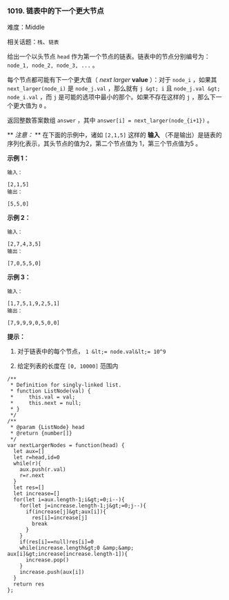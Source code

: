 ### 1019. 链表中的下一个更大节点

难度：Middle

相关话题：`栈`、`链表`

给出一个以头节点 `head` 作为第一个节点的链表。链表中的节点分别编号为： `node_1, node_2, node_3, ...`  。



每个节点都可能有下一个更大值（ *next larger*   **value** ）：对于 `node_i` ，如果其 `next_larger(node_i)` 是 `node_j.val` ，那么就有 `j &gt; i` 且 `node_j.val &gt; node_i.val` ，而 `j` 是可能的选项中最小的那个。如果不存在这样的 `j` ，那么下一个更大值为 `0` 。



返回整数答案数组 `answer` ，其中 `answer[i] = next_larger(node_{i+1})` 。



 ** *注意：* ** 在下面的示例中，诸如  `[2,1,5]`  这样的 **输入** （不是输出）是链表的序列化表示，其头节点的值为2，第二个节点值为 1，第三个节点值为5 。







 **示例 1：** 





```
输入：

[2,1,5]
输出：

[5,5,0]

```

 **示例 2：** 





```
输入：

[2,7,4,3,5]
输出：

[7,0,5,5,0]

```

 **示例 3：** 





```
输入：

[1,7,5,1,9,2,5,1]
输出：

[7,9,9,9,0,5,0,0]

```





 **提示：** 





1. 对于链表中的每个节点， `1 &lt;= node.val&lt;= 10^9` 

2. 给定列表的长度在  `[0, 10000]` 范围内






```
/**
 * Definition for singly-linked list.
 * function ListNode(val) {
 *     this.val = val;
 *     this.next = null;
 * }
 */
/**
 * @param {ListNode} head
 * @return {number[]}
 */
var nextLargerNodes = function(head) {
  let aux=[]
  let r=head,id=0
  while(r){
    aux.push(r.val)
    r=r.next
  }
  let res=[]
  let increase=[]
  for(let i=aux.length-1;i&gt;=0;i--){
    for(let j=increase.length-1;j&gt;=0;j--){
      if(increase[j]&gt;aux[i]){
        res[i]=increase[j]
        break
      }
    }
    if(res[i]==null)res[i]=0
    while(increase.length&gt;0 &amp;&amp; aux[i]&gt;increase[increase.length-1]){
      increase.pop()
    }
    increase.push(aux[i])
  }
  return res
};



```
